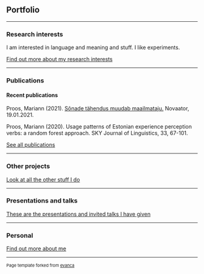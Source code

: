 ## Portfolio

---

### Research interests 

I am interested in language and meaning and stuff. I like experiments.

[Find out more about my research interests](/research)

---

### Publications

#### Recent publications

Proos, Mariann (2021). [Sõnade tähendus muudab maailmataju.](https://novaator.err.ee/1608078214/sonade-tahendus-muudab-maailmataju) Novaator, 19.01.2021.

Proos, Mariann (2020). Usage patterns of Estonian experience perception verbs: a random forest approach. SKY Journal of Linguistics, 33, 67-101.

[See all publications](/publications)

---
### Other projects

[Look at all the other stuff I do](/other)

---

### Presentations and talks

[These are the presentations and invited talks I have given](/presentations)

---

### Personal

[Find out more about me](/personal)

---
<p style="font-size:11px">Page template forked from <a href="https://github.com/evanca/quick-portfolio">evanca</a></p>
<!-- Remove above link if you don't want to attibute -->
